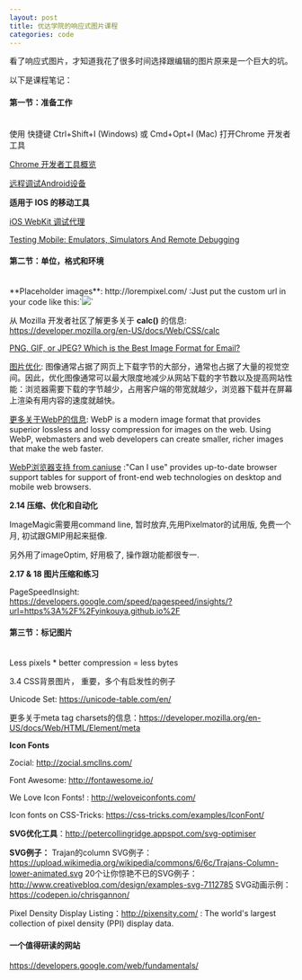 ```yaml
---
layout: post
title: 优达学院的响应式图片课程      
categories: code
---
```


看了响应式图片，才知道我花了很多时间选择跟编辑的图片原来是一个巨大的坑。

以下是课程笔记：


#### 第一节：准备工作

</br>
使用 快捷键 Ctrl+Shift+I (Windows) 或 Cmd+Opt+I (Mac) 打开Chrome 开发者工具

[Chrome 开发者工具概览](https://developers.google.com/web/tools/chrome-devtools/)

[远程调试Android设备]( http://www.css88.com/doc/chrome-devtools/remote-debugging/)

**适用于 IOS 的移动工具**

[iOS WebKit 调试代理]( https://github.com/google/ios-webkit-debug-proxy)

[Testing Mobile: Emulators, Simulators And Remote Debugging]( https://www.smashingmagazine.com/2014/09/testing-mobile-emulators-simulators-remote-debugging/2/)


#### 第二节：单位，格式和环境

</br>
**Placeholder images**: http://lorempixel.com/  :Just put the custom url in your code like this:`<img src="http://lorempixel.com/400/200" />`

从 Mozilla 开发者社区了解更多关于 **calc()** 的信息: https://developer.mozilla.org/en-US/docs/Web/CSS/calc

[PNG, GIF, or JPEG? Which is the Best Image Format for Email?]( https://litmus.com/blog/png-gif-or-jpeg-which-ones-should-you-use-in-email)

[图片优化]( https://developers.google.com/web/fundamentals/performance/optimizing-content-efficiency/image-optimization): 图像通常占据了网页上下载字节的大部分，通常也占据了大量的视觉空间。因此，优化图像通常可以最大限度地减少从网站下载的字节数以及提高网站性能：浏览器需要下载的字节越少，占用客户端的带宽就越少，浏览器下载并在屏幕上渲染有用内容的速度就越快。

[更多关于WebP的信息]( https://developers.google.com/speed/webp/?csw=1): WebP is a modern image format that provides superior lossless and lossy compression for images on the web. Using WebP, webmasters and web developers can create smaller, richer images that make the web faster.

[WebP浏览器支持 from caniuse]( http://caniuse.com/#feat=webp) :"Can I use" provides up-to-date browser support tables for support of front-end web technologies on desktop and mobile web browsers.

**2.14 压缩、优化和自动化**

ImageMagic需要用command line, 暂时放弃,先用Pixelmator的试用版, 免费一个月, 初试跟GMIP用起来挺像.

另外用了imageOptim, 好用极了, 操作跟功能都很专一.

**2.17 & 18 图片压缩和练习**

PageSpeedInsight: https://developers.google.com/speed/pagespeed/insights/?url=https%3A%2F%2Fyinkouya.github.io%2F


#### 第三节：标记图片

</br>
Less pixels * better compression = less bytes

3.4 CSS背景图片， 重要，多个有启发性的例子

Unicode Set: https://unicode-table.com/en/

更多关于meta tag charsets的信息：https://developer.mozilla.org/en-US/docs/Web/HTML/Element/meta

**Icon Fonts**

Zocial: http://zocial.smcllns.com/

Font Awesome: http://fontawesome.io/

We Love Icon Fonts! : http://weloveiconfonts.com/

Icon fonts on CSS-Tricks: https://css-tricks.com/examples/IconFont/


**SVG优化工具**：http://petercollingridge.appspot.com/svg-optimiser


**SVG例子：**
Trajan的column SVG例子：https://upload.wikimedia.org/wikipedia/commons/6/6c/Trajans-Column-lower-animated.svg
20个让你惊艳不已的SVG例子：http://www.creativebloq.com/design/examples-svg-7112785
SVG动画示例：https://codepen.io/chrisgannon/


Pixel Density Display Listing：http://pixensity.com/ : The world's largest collection of pixel density (PPI) display data.


#### 一个值得研读的网站 ####

https://developers.google.com/web/fundamentals/